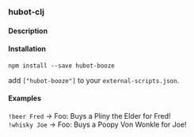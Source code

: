 ### hubot-clj

#### Description


#### Installation
`npm install --save hubot-booze`

add `["hubot-booze"]` to your `external-scripts.json`.

#### Examples

`!beer Fred` -> Foo: Buys a Pliny the Elder for Fred!  
`!whisky Joe` -> Foo: Buys a Poopy Von Wonkle for Joe!
